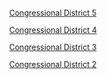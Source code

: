 [Congressional District 5](./CD_5/leaflet/index.html)

[Congressional District 4](./CD_4/CD_4_leaflet/index.html)

[Congressional District 3](./CD_3/leaflet/index.html)

[Congressional District 2](./CD_2/leaflet/index.html) 
